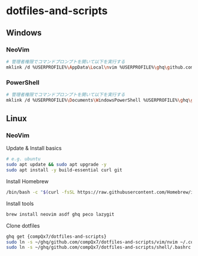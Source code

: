 # dotfiles-and-scripts

## Windows

### NeoVim

```sh
# 管理者権限でコマンドプロンプトを開いて以下を実行する
mklink /d %USERPROFILE%\AppData\Local\nvim %USERPROFILE%\ghq\github.com\compQx7\dotfiles-and-scripts\vim\nvim\
```

### PowerShell

```sh
# 管理者権限でコマンドプロンプトを開いて以下を実行する
mklink /d %USERPROFILE%\Documents\WindowsPowerShell %USERPROFILE%\ghq\github.com\compQx7\dotfiles-and-scripts\windows\WindowsPowerShell
```

## Linux

### NeoVim

Update & Install basics

```sh
# e.g. ubuntu
sudo apt update && sudo apt upgrade -y
sudo apt install -y build-essential curl git
```

Install Homebrew

```sh
/bin/bash -c "$(curl -fsSL https://raw.githubusercontent.com/Homebrew/install/HEAD/install.sh)"
```

Install tools

```sh
brew install neovim asdf ghq peco lazygit
```

Clone dotfiles

```sh
ghq get {compQx7/dotfiles-and-scripts}
sudo ln -s ~/ghq/github.com/compQx7/dotfiles-and-scripts/vim/nvim ~/.config/nvim
sudo ln -s ~/ghq/github.com/compQx7/dotfiles-and-scripts/shell/.bashrc ~/.bashrc
```

